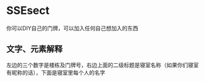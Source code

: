 # SSEsect
你可以DIY自己的门牌，可以加入任何自己想加入的东西
## 文字、元素解释
左边的三个数字是楼栋及门牌号，右边上面的二级标题是寝室名称（如果你们寝室有昵称的话），下面是寝室里每个人的名字
